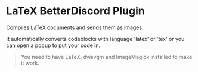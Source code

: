 # LaTeX BetterDiscord Plugin

Compiles LaTeX documents and sends them as images.

It automatically converts codeblocks with language 'latex' or 'tex' or you can open a popup to put your code in.

> You need to have LaTeX, dvisvgm and ImageMagick installed to make it work. 


